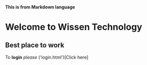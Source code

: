 #### This is from Markdown language ####
# Welcome to Wissen Technology
## Best place to work
To **login** _please_ ('login.html')[Click here]
